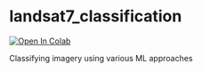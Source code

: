 # landsat7_classification

[![Open In Colab](https://colab.research.google.com/assets/colab-badge.svg)](https://colab.research.google.com/github/syerj/landsat7_classification/blob/main/l7classifier.ipynb)


Classifying imagery using various ML approaches
